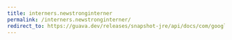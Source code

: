 ```yaml
---
title: interners.newstronginterner
permalink: /interners.newstronginterner/
redirect_to: https://guava.dev/releases/snapshot-jre/api/docs/com/google/common/collect/Interners.html#newStrongInterner--
---
```

